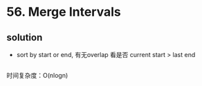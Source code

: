 # 56. Merge Intervals



## solution
- sort by start or end, 有无overlap 看是否 current start > last end
```python

```

时间复杂度：O(nlogn)
